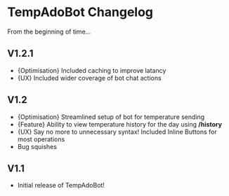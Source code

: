 # TempAdoBot Changelog

From the beginning of time...

## V1.2.1
- {Optimisation} Included caching to improve latancy
- {UX} Included wider coverage of bot chat actions

## V1.2
- {Optimisation} Streamlined setup of bot for temperature sending
- {Feature} Ability to view temperature history for the day using **__/history__**
- {UX} Say no more to unnecessary syntax! Included Inline Buttons for most operations
- Bug squishes

## V1.1
- Initial release of TempAdoBot!